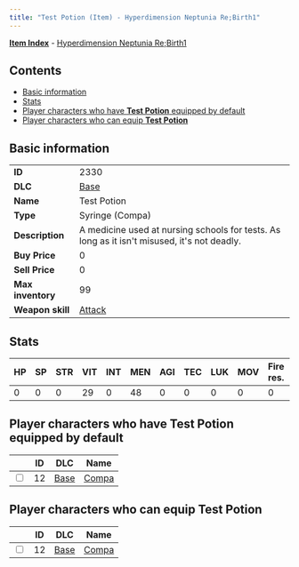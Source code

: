 ```yaml
---
title: "Test Potion (Item) - Hyperdimension Neptunia Re;Birth1"
---
```


[**Item Index**](/neptunia/rb1/item/index.html) - [Hyperdimension Neptunia Re;Birth1](/neptunia/rb1)

## Contents

- [Basic information](#basic-information)
- [Stats](#stats)
- [Player characters who have **Test Potion** equipped by default](#player-characters-who-have-test-potion-equipped-by-default)
- [Player characters who can equip **Test Potion**](#player-characters-who-can-equip-test-potion)

## Basic information

|   |   |
| -- | -- |
| **ID** | 2330 |
| **DLC** | [Base](/neptunia/rb1/dlc/1-base.html) |
| **Name** | Test Potion |
| **Type** | Syringe (Compa) |
| **Description** | A medicine used at nursing schools for tests. As long as it isn't misused, it's not deadly. |
| **Buy Price** | 0 |
| **Sell Price** | 0 |
| **Max inventory** | 99 |
| **Weapon skill** | [Attack](/neptunia/rb1/skill/1-2001-attack.html) |

## Stats

| HP | SP | STR | VIT | INT | MEN | AGI | TEC | LUK | MOV | Fire res. | Ice res. | Wind res. | Lightning res. |
| -- | -- | --- | --- | --- | --- | --- | --- | --- | --- | --------- | -------- | --------- | -------------- |
| 0 | 0 | 0 | 29 | 0 | 48 | 0 | 0 | 0 | 0 | 0 | 0 | 0 | 0 |

## Player characters who have **Test Potion** equipped by default

|    | ID | DLC | Name |
| -- | -- | --- | ---- |
| <input type="checkbox" id="rb1-player-1-12" class="trackbox" /> | 12 | [Base](/neptunia/rb1/dlc/1-base.html) | [Compa](/neptunia/rb1/player/1-12-compa.html) |

## Player characters who can equip **Test Potion**

|    | ID | DLC | Name |
| -- | -- | --- | ---- |
| <input type="checkbox" id="rb1-player-1-12" class="trackbox" /> | 12 | [Base](/neptunia/rb1/dlc/1-base.html) | [Compa](/neptunia/rb1/player/1-12-compa.html) |